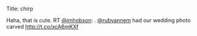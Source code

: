 Title: chirp

Haha, that is cute. RT <a href="http://twitter.com/imhobson">@imhobson</a>: . <a href="http://twitter.com/rubyannem">@rubyannem</a> had our wedding photo carved <a href="http://t.co/xcA6mKXf">http://t.co/xcA6mKXf</a>
